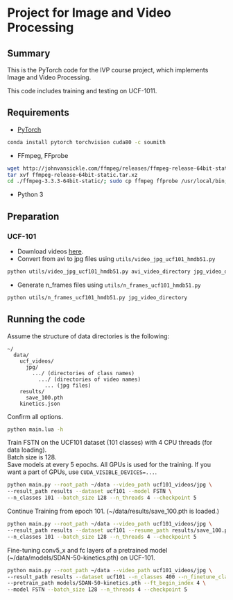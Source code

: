 # Project for Image and Video Processing

## Summary

This is the PyTorch code for the IVP course project, which implements Image and Video Processing.

This code includes training and testing on UCF-1011.

## Requirements

* [PyTorch](http://pytorch.org/)

```bash
conda install pytorch torchvision cuda80 -c soumith
```

* FFmpeg, FFprobe

```bash
wget http://johnvansickle.com/ffmpeg/releases/ffmpeg-release-64bit-static.tar.xz
tar xvf ffmpeg-release-64bit-static.tar.xz
cd ./ffmpeg-3.3.3-64bit-static/; sudo cp ffmpeg ffprobe /usr/local/bin;
```

* Python 3



## Preparation

### UCF-101

* Download videos  [here](http://crcv.ucf.edu/data/UCF101.php).
* Convert from avi to jpg files using ```utils/video_jpg_ucf101_hmdb51.py```

```bash
python utils/video_jpg_ucf101_hmdb51.py avi_video_directory jpg_video_directory
```

* Generate n_frames files using ```utils/n_frames_ucf101_hmdb51.py```

```bash
python utils/n_frames_ucf101_hmdb51.py jpg_video_directory
```



## Running the code

Assume the structure of data directories is the following:

```misc
~/
  data/
    ucf_videos/
      jpg/
        .../ (directories of class names)
          .../ (directories of video names)
            ... (jpg files)
    results/
      save_100.pth
    kinetics.json
```

Confirm all options.

```bash
python main.lua -h
```

Train FSTN on the UCF101 dataset (101 classes) with 4 CPU threads (for data loading).  
Batch size is 128.  
Save models at every 5 epochs.
All GPUs is used for the training.
If you want a part of GPUs, use ```CUDA_VISIBLE_DEVICES=...```.

```bash
python main.py --root_path ~/data --video_path ucf101_videos/jpg \
--result_path results --dataset ucf101 --model FSTN \
--n_classes 101 --batch_size 128 --n_threads 4 --checkpoint 5
```

Continue Training from epoch 101. (~/data/results/save_100.pth is loaded.)

```bash
python main.py --root_path ~/data --video_path ucf101_videos/jpg \
--result_path results --dataset ucf101 --resume_path results/save_100.pth \
--n_classes 101 --batch_size 128 --n_threads 4 --checkpoint 5
```

Fine-tuning conv5_x and fc layers of a pretrained model (~/data/models/SDAN-50-kinetics.pth) on UCF-101.

```bash
python main.py --root_path ~/data --video_path ucf101_videos/jpg \
--result_path results --dataset ucf101 --n_classes 400 --n_finetune_classes 101 \
--pretrain_path models/SDAN-50-kinetics.pth --ft_begin_index 4 \
--model FSTN --batch_size 128 --n_threads 4 --checkpoint 5
```

